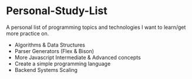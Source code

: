 # Personal-Study-List
A personal list of programming topics and technologies I want to learn/get more practice on.

- Algorithms & Data Structures
- Parser Generators (Flex & Bison)
- More Javascript Intermediate & Advanced concepts
- Create a simple programming language
- Backend Systems Scaling
